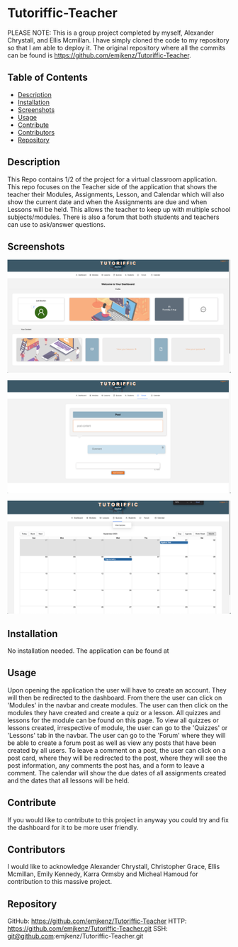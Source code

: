 # Tutoriffic-Teacher

PLEASE NOTE: This is a group project completed by myself, Alexander Chrystall, and  Ellis Mcmillan. I have simply cloned the code to my repository so that I am able to deploy it. The original repository where all the commits can be found is https://github.com/emjkenz/Tutoriffic-Teacher.

## Table of Contents
* [Description](#description)
* [Installation](#installation)
* [Screenshots](#screenshots)
* [Usage](#usage)
* [Contribute](#contribute)
* [Contributors](#contributors)
* [Repository](#repository)

## Description

This Repo contains 1/2 of the project for a virtual classroom application. This repo focuses on the Teacher side of the application that shows the teacher their Modules, Assignments, Lesson, and Calendar which will also show the current date and when the Assignments are due and when Lessons will be held. This allows the teacher to keep up with multiple school subjects/modules. There is also a forum that both students and teachers can use to ask/answer questions.

## Screenshots

![Dashboard](./client//src//assets/Dashboard.png)

![Forum](./client/src/assets/Forum.png)

![Calendar](./client//src/assets/Calendar.png)

## Installation

No installation needed. The application can be found at 

## Usage

Upon opening the application the user will have to create an account. They will then be redirected to the dashboard. From there the user can click on 'Modules' in the navbar and create modules. The user can then click on the modules they have created and create a quiz or a lesson. All quizzes and lessons for the module can be found on this page. To view all quizzes or lessons created, irrespective of module, the user can go to the 'Quizzes' or 'Lessons' tab in the navbar. The user can go to the 'Forum' where they will be able to create a forum post as well as view any posts that have been created by all users. To leave a comment on a post, the user can click on a post card, where they will be redirected to the post, where they will see the post information, any comments the post has, and a form to leave a comment. The calendar will show the due dates of all assignments created and the dates that all lessons will be held.

## Contribute

If you would like to contribute to this project in anyway you could try and fix the dashboard for it to be more user friendly.

## Contributors

I would like to acknowledge Alexander Chrystall, Christopher Grace, Ellis Mcmillan, Emily Kennedy, Karra Ormsby and Micheal Hamoud for contribution to this massive project.

## Repository

GitHub: https://github.com/emjkenz/Tutoriffic-Teacher
HTTP: https://github.com/emjkenz/Tutoriffic-Teacher.git
SSH: git@github.com:emjkenz/Tutoriffic-Teacher.git
